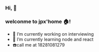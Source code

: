 ### Hi, 👋
### welconme to jpx'home :house:! 




- 🔭 I’m currently working on interviewing
- 🌱 I’m currently learning node and react
- :phone:call me at 18281081279
<!--
**wyneJiang/wyneJiang** is a ✨ _special_ ✨ repository because its `README.md` (this file) appears on your GitHub profile.

Here are some ideas to get you started:

- 🔭 I’m currently working on ...
- 🌱 I’m currently learning ...
- 👯 I’m looking to collaborate on ...
- 🤔 I’m looking for help with ...
- 💬 Ask me about ...
- 📫 How to reach me: ...
- 😄 Pronouns: ...
- ⚡ Fun fact: ...
-->
